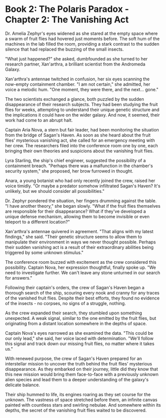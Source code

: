 # Book 2: The Polaris Paradox - Chapter 2: The Vanishing Act

Dr. Amelia Zephyr's eyes widened as she stared at the empty space where a swarm of fruit flies had hovered just moments before. The soft hum of the machines in the lab filled the room, providing a stark contrast to the sudden silence that had replaced the buzzing of the small insects.

"What just happened?" she asked, dumbfounded as she turned to her research partner, Xan'arthra, a brilliant scientist from the Andromeda Galaxy.

Xan'arthra's antennae twitched in confusion, her six eyes scanning the now-empty containment chamber. "I am not certain," she admitted, her voice a melodic hum. "One moment, they were there, and the next... gone."

The two scientists exchanged a glance, both puzzled by the sudden disappearance of their research subjects. They had been studying the fruit flies for weeks, attempting to understand their unique genetic structure and the implications it could have on the wider galaxy. And now, it seemed, their work had come to an abrupt halt.

Captain Aria Nova, a stern but fair leader, had been monitoring the situation from the bridge of Sagan's Haven. As soon as she heard about the fruit flies' mysterious vanishing act, she called for an emergency meeting with her crew. The researchers filed into the conference room one by one, each bringing their own theories and suspicions about the vanishing fruit flies.

Lyra Starling, the ship's chief engineer, suggested the possibility of a containment breach. "Perhaps there was a malfunction in the chamber's security system," she proposed, her brow furrowed in thought.

Anara, a young botanist who had only recently joined the crew, raised her voice timidly. "Or maybe a predator somehow infiltrated Sagan's Haven? It's unlikely, but we should consider all possibilities."

Dr. Zephyr pondered the situation, her fingers drumming against the table. "I have another theory," she began slowly. "What if the fruit flies themselves are responsible for their disappearance? What if they've developed a unique defense mechanism, allowing them to become invisible or even teleport to a different location?"

Xan'arthra's antennae quivered in agreement. "That aligns with my latest findings," she said. "Their genetic structure seems to allow them to manipulate their environment in ways we never thought possible. Perhaps their sudden vanishing act is a result of their extraordinary abilities being triggered by some unknown stimulus."

The conference room buzzed with excitement as the crew considered this possibility. Captain Nova, her expression thoughtful, finally spoke up. "We need to investigate further. We can't leave any stone unturned in our search for answers."

Following their captain's orders, the crew of Sagan's Haven began a thorough search of the ship, scouring every nook and cranny for any traces of the vanished fruit flies. Despite their best efforts, they found no evidence of the insects - no corpses, no signs of a struggle, nothing.

As the crew expanded their search, they stumbled upon something unexpected. A weak signal, similar to the one emitted by the fruit flies, but originating from a distant location somewhere in the depths of space.

Captain Nova's eyes narrowed as she examined the data. "This could be our only lead," she said, her voice laced with determination. "We'll follow this signal and track down our missing fruit flies, no matter where it takes us."

With renewed purpose, the crew of Sagan's Haven prepared for an interstellar mission to uncover the truth behind the fruit flies' mysterious disappearance. As they embarked on their journey, little did they know that this new mission would bring them face-to-face with a previously unknown alien species and lead them to a deeper understanding of the galaxy's delicate balance.

Their ship hummed to life, its engines roaring as they set course for the unknown. The vastness of space stretched before them, an infinite canvas painted with countless stars and swirling nebulae. And somewhere within its depths, the secret of the vanishing fruit flies waited to be discovered.